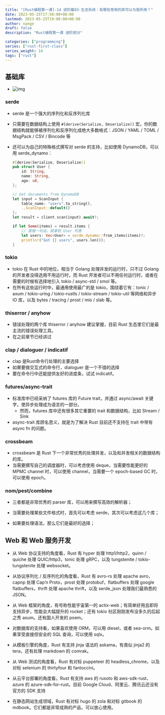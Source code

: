 ```yaml
---
title: "[Rust编程第一课]-14 进阶篇03-生态系统：有哪些常用的库可以为我所用？"
date: 2023-05-25T17:50:00+08:00
lastmod: 2023-05-25T19:00:00+08:00
author: nange
draft: false
description: "Rust编程第一课 进阶部分"

categories: ["programming"]
series: ["rust-first-class"]
series_weight: 14
tags: ["rust"]
---
```


## 基础库

* ![img](/images/3be68a0fdf78da0da404dbecc2b44a34.jpg)

### serde

* serde 是一个强大的序列化和反序列化库

* 只需要在数据结构上使用 `#[derive(Serialize, Deserialize)]` 宏，你的数据结构就能够被序列化和反序列化成绝大多数格式：JSON / YAML / TOML / MsgPack / CSV / Bincode 等

* 还可以为自己的特殊格式撰写对 serde 的支持，比如使用 DynamoDB，可以用 serde_dynamo：

  ```rust
  #[derive(Serialize, Deserialize)]
  pub struct User {
      id: String,
      name: String,
      age: u8,
  };
  
  // Get documents from DynamoDB
  let input = ScanInput {
      table_name: "users".to_string(),
      ..ScanInput::default()
  };
  let result = client.scan(input).await?;
  
  if let Some(items) = result.items {
      // 直接一句话，就拿到 User 列表
      let users: Vec<User> = serde_dynamo::from_items(items)?;
      println!("Got {} users", users.len());
  }
  ```

### tokio

* tokio 在 Rust 中的地位，相当于 Golang 处理并发的运行时，只不过 Golang 的开发者没得选用不用运行时，而 Rust 开发者可以不用任何运行时，或者在需要的时候有选择地引入 tokio / async-std / smol 等。
* 在所有这些运行时中，最通用使用最广的是 tokio，围绕着它有：tonic / axum / tokio-uring / tokio-rustls / tokio-stream / tokio-util 等网络和异步 IO 库，以及 bytes / tracing / prost / mio / slab 等。

### thiserror / anyhow

* 错误处理的两个库 thiserror / anyhow 建议掌握，目前 Rust 生态里它们是最主流的错误处理工具。
* 在之前章节已经讲过

### clap  / dialoguer / indicatif

* clap 是Rust命令行处理的主要选择
* 如果要做交互式的命令行，dialoguer 是一个不错的选择
* 要在命令行中还能提供友好的进度条，试试 indicatif。

### futures/async-trait

* 标准库中已经采纳了 futures 库的 Future trait，并通过 async/await 关键字，使异步处理成为语言的一部分。
  * 然而，futures 库中还有很多其它重要的 trait 和数据结构，比如 Stream / Sink
* async-trait 库顾名思义，就是为了解决 Rust 目前还不支持在 trait 中带有 async fn 的问题。

### crossbeam

* crossbeam 是 Rust 下一个非常优秀的处理并发，以及和并发相关的数据结构的库。
* 当需要撰写自己的调度器时，可以考虑使用 deque，当需要性能更好的 MPMC channel 时，可以使用 channel，当需要一个 epoch-based GC 时，可以使用 epoch。

### nom/pest/combine

* 三者都是非常优秀的 parser 库，可以用来撰写高效的解析器；

* 当需要处理某些文件格式时，首先可以考虑 serde，其次可以考虑这几个库；

* 如果要处理语法，那么它们是最好的选择；

  

## Web 和 Web 服务开发

* 从 Web 协议支持的角度看，Rust 有 hyper 处理 http1/http2，quinn / quiche 处理 QUIC/http3，tonic 处理 gRPC，以及 tungstenite / tokio-tungstenite 处理 websocket。
* 从协议序列化 / 反序列化的角度看，Rust 有 avro-rs 处理 apache avro，capnp 处理 Cap’n Proto，prost 处理 protobuf，flatbuffers 处理 google flatbuffers，thrift 处理 apache thrift，以及 serde_json 处理我们最熟悉的 JSON。

* 从 Web 框架的角度，有号称性能宇宙第一的 actix-web；有简单好用且即将支持异步，性能会大幅提升的 rocket；还有 tokio 社区刚刚发布没多久的后起之秀 axum。还有国人开发的 poem。
* 对数据库的支持看，如果喜欢使用 ORM，可以用 diesel，或者 sea-orm。如果享受直接但安全的 SQL 查询，可以使用 sqlx。
* 从模板引擎的角度，Rust 有支持 jinja 语法的 askama，有类似 jinja2 的 tera，还有处理 markdown 的 comrak。
* 从 Web 测试的角度看，Rust 有对标 puppeteer 的 headless_chrome，以及对标 selenium 的 thirtyfour 和 fantoccini。
* 从云平台部署的角度看，Rust 有支持 aws 的 rusoto 和 aws-sdk-rust、azure 的 azure-sdk-for-rust。目前 Google Cloud、阿里云、腾讯云还没有官方的 SDK 支持
* 在静态网站生成领域，Rust 有对标 hugo 的 zola 和对标 gitbook 的 mdbook。它们都是非常成熟的产品，可以放心使用。











